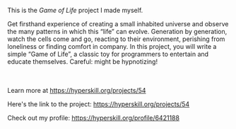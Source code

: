 This is the *Game of Life* project I made myself.


<p>Get firsthand experience of creating a small inhabited universe and observe the many patterns in which this “life” can evolve. Generation by generation, watch the cells come and go, reacting to their environment, perishing from loneliness or finding comfort in company. In this project, you will write a simple “Game of Life”, a classic toy for programmers to entertain and educate themselves. Careful: might be hypnotizing!</p><br/><br/>Learn more at <a href="https://hyperskill.org/projects/54?utm_source=ide&utm_medium=ide&utm_campaign=ide&utm_content=project-card">https://hyperskill.org/projects/54</a>

Here's the link to the project: https://hyperskill.org/projects/54

Check out my profile: https://hyperskill.org/profile/6421188